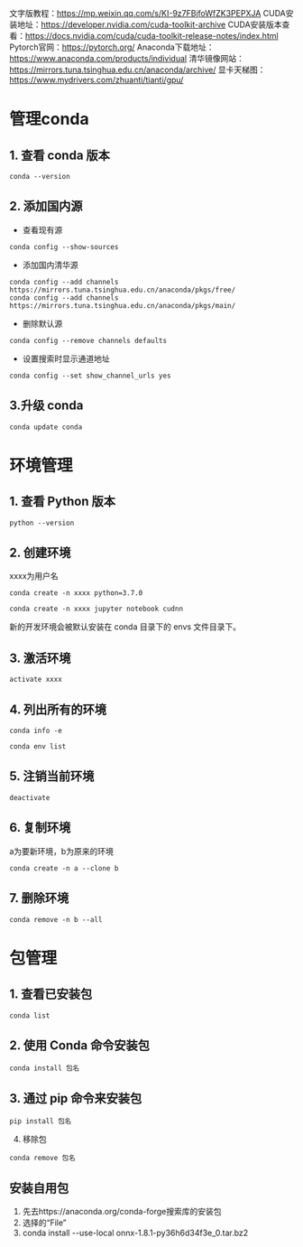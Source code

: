 文字版教程：https://mp.weixin.qq.com/s/KI-9z7FBjfoWfZK3PEPXJA
CUDA安装地址：https://developer.nvidia.com/cuda-toolkit-archive
CUDA安装版本查看：https://docs.nvidia.com/cuda/cuda-toolkit-release-notes/index.html
Pytorch官网：https://pytorch.org/
Anaconda下载地址：https://www.anaconda.com/products/individual
清华镜像网站：https://mirrors.tuna.tsinghua.edu.cn/anaconda/archive/
显卡天梯图：https://www.mydrivers.com/zhuanti/tianti/gpu/

# 管理conda
## 1. 查看 conda 版本
```
conda --version
```
## 2. 添加国内源
- 查看现有源
```
conda config --show-sources
```
- 添加国内清华源
```
conda config --add channels https://mirrors.tuna.tsinghua.edu.cn/anaconda/pkgs/free/
conda config --add channels https://mirrors.tuna.tsinghua.edu.cn/anaconda/pkgs/main/
```
- 删除默认源
```
conda config --remove channels defaults
```
- 设置搜索时显示通道地址
```
conda config --set show_channel_urls yes
```
## 3.升级 conda
```
conda update conda
```
# 环境管理
## 1. 查看 Python 版本
```
python --version
```
## 2. 创建环境
xxxx为用户名
```
conda create -n xxxx python=3.7.0  

conda create -n xxxx jupyter notebook cudnn
```
新的开发环境会被默认安装在 conda 目录下的 envs 文件目录下。
## 3. 激活环境
```
activate xxxx
```
## 4. 列出所有的环境
```
conda info -e

conda env list
```
## 5. 注销当前环境
```
deactivate
```
## 6. 复制环境
a为要新环境，b为原来的环境
``` 
conda create -n a --clone b
```
## 7.  删除环境
```
conda remove -n b --all
```
# 包管理
## 1. 查看已安装包
```
conda list
```
## 2. 使用 Conda 命令安装包
```
conda install 包名
```
## 3. 通过 pip 命令来安装包
```
pip install 包名
```
4. 移除包
```
conda remove 包名
```

## 安装自用包
1. 先去https://anaconda.org/conda-forge搜索库的安装包
2. 选择的“File”
3. conda install --use-local onnx-1.8.1-py36h6d34f3e_0.tar.bz2
